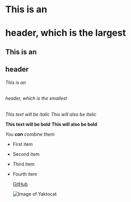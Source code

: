# This is an <h1> header, which is the largest
## This is an <h2> header
###### This is an <h6> header, which is the smallest

  
  *This text will be italic*
_This will also be italic_

**This text will be bold**
__This will also be bold__

_You **can** combine them_
  
  
  - First item
- Second item
- Third item
- Fourth item
  
  [GitHub](http://github.com)
  
  
  
  ![Image of Yaktocat](https://octodex.github.com/images/yaktocat.png)
